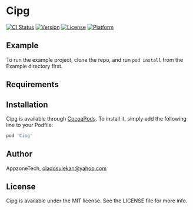 # Cipg

[![CI Status](https://img.shields.io/travis/AppzoneTech/Cipg.svg?style=flat)](https://travis-ci.org/AppzoneTech/Cipg)
[![Version](https://img.shields.io/cocoapods/v/Cipg.svg?style=flat)](https://cocoapods.org/pods/Cipg)
[![License](https://img.shields.io/cocoapods/l/Cipg.svg?style=flat)](https://cocoapods.org/pods/Cipg)
[![Platform](https://img.shields.io/cocoapods/p/Cipg.svg?style=flat)](https://cocoapods.org/pods/Cipg)

## Example

To run the example project, clone the repo, and run `pod install` from the Example directory first.

## Requirements

## Installation

Cipg is available through [CocoaPods](https://cocoapods.org). To install
it, simply add the following line to your Podfile:

```ruby
pod 'Cipg'
```

## Author

AppzoneTech, oladosulekan@yahoo.com

## License

Cipg is available under the MIT license. See the LICENSE file for more info.
